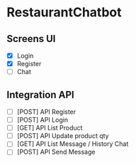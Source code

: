 # RestaurantChatbot

## Screens UI

- [x] Login
- [x] Register
- [ ] Chat

## Integration API

- [ ] [POST] API Register
- [ ] [POST] API Login
- [ ] [GET] API List Product
- [ ] [POST] API Update product qty
- [ ] [GET] API List Message / History Chat
- [ ] [POST] API Send Message
